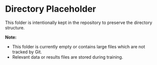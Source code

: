 # Directory Placeholder

This folder is intentionally kept in the repository to preserve the directory structure.

**Note:** 
- This folder is currently empty or contains large files which are not tracked by Git.
- Relevant data or results files are stored during training.
